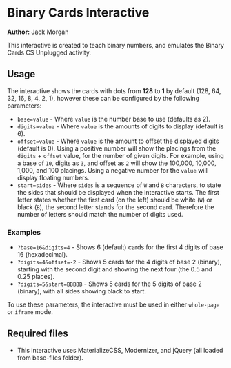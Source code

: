 # Binary Cards Interactive

**Author:** Jack Morgan

This interactive is created to teach binary numbers, and emulates the Binary Cards CS Unplugged activity.

## Usage

The interactive shows the cards with dots from **128** to **1** by default (128, 64, 32, 16, 8, 4, 2, 1), however these can be configured by the following parameters:

- `base=value` - Where `value` is the number base to use (defaults as 2).
- `digits=value` - Where `value` is the amounts of digits to display (default is 6).
- `offset=value` - Where `value` is the amount to offset the displayed digits (default is 0). Using a positive number will show the placings from the `digits` + `offset` value, for the number of given digits. For example, using a base of `10`, digits as `3`, and offset as `2` will show the 100,000, 10,000, 1,000, and 100 placings. Using a negative number for the `value` will display floating numbers.
- `start=sides` - Where `sides` is a sequence of `W` and `B` characters, to state the sides that should be displayed when the interactive starts. The first letter states whether the first card (on the left) should be white (`W`) or black (`B`), the second letter stands for the second card. Therefore the number of letters should match the number of digits used.

### Examples

- `?base=16&digits=4` - Shows 6 (default) cards for the first 4 digits of base 16 (hexadecimal).
- `?digits=4&offset=-2` - Shows 5 cards for the 4 digits of base 2 (binary), starting with the second digit and showing the next four (the 0.5 and 0.25 places).
- `?digits=5&start=BBBBB` - Shows 5 cards for the 5 digits of base 2 (binary), with all sides showing black to start.

To use these parameters, the interactive must be used in either `whole-page` or `iframe` mode.

## Required files

- This interactive uses MaterializeCSS, Modernizer, and jQuery (all loaded from base-files folder).
